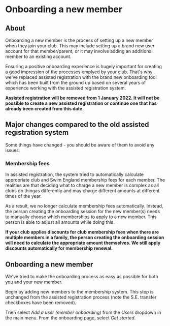 # Onboarding a new member

## About

Onboarding a new member is the process of setting up a new member when they join your club. This may include setting up a brand new user account for that member/parent, or it may involve adding an additional member to an existing account.

Ensuring a positive onboarding experience is hugely important for creating a good impression of the processes emplyed by your club. That's why we've replaced assisted registration with the brand new onboarding tool which has been built from the ground up based on several years of experience working with the assisted registration system.

**Assisted registration will be removed from 1 January 2022. It will not be possible to create a new assisted registration or continue one that has already been created from this date.**

## Major changes compared to the old assisted registration system

Some things have changed - you should be aware of them to avoid any issues.

### Membership fees

In assisted registration, the system tried to automatically calculate appropriate club and Swim England membership fees for each member. The realities are that deciding what to charge a new member is complex as all clubs do thingas differently and may charge different amounts at different times of the year.

As a result, we no longer calculate membership fees automatically. Instead, the person creating the onboarding session for the new member(s) needs to manually choose which memberships to apply to a new member. This person is able to adjust all amounts while doing this.

**If your club applies discounts for club membership fees when there are multiple members in a family, the person creating the onboarding session will need to calculate the appropriate amount themselves. We still apply discounts automatically for membership renewal.**

## Onboarding a new member

We've tried to make the onboarding process as easy as possible for both you and your new member.

Begin by adding new members to the membership system. This step is unchanged from the assisted registration process (note the S.E. transfer checkboxes have been removed).

Then select *Add a user (member onboarding)* from the *Users* dropdown in the main menu. From the onboarding page, select *Get started*.